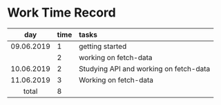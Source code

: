 # Work Time Record

| day        | time | tasks |
| :----:     |:-----| :-----|
| 09.06.2019 | 1    | getting started |
|            | 2    | working on fetch-data |
| 10.06.2019 | 2    | Studying API and working on fetch-data |
| 11.06.2019 | 3    | Working on fetch-data |
| total      | 8    | | 